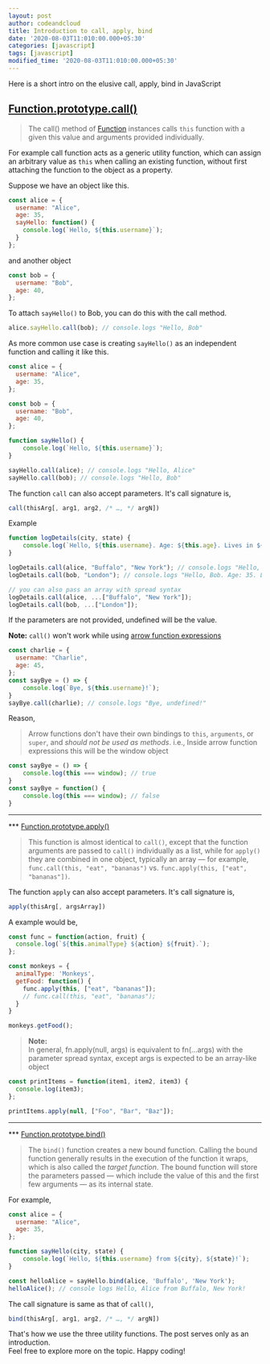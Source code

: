 ```yaml
---
layout: post
author: codeandcloud
title: Introduction to call, apply, bind
date: '2020-08-03T11:010:00.000+05:30'
categories: [javascript]
tags: [javascript]
modified_time: '2020-08-03T11:010:00.000+05:30'
---
```


Here is a short intro on the elusive call, apply, bind in JavaScript

## [Function.prototype.call()](https://developer.mozilla.org/en-US/docs/Web/JavaScript/Reference/Global_Objects/Function/call)

>The call() method of [Function](https://developer.mozilla.org/en-US/docs/Web/JavaScript/Reference/Global_Objects/Function) instances calls `this` function with a given this value and arguments provided individually.

For example call function acts as a generic utility function, which can assign an arbitrary value as `this` when calling an existing function, without first attaching the function to the object as a property.

Suppose we have an object like this.

```js
const alice = {
  username: "Alice",
  age: 35,
  sayHello: function() {
    console.log(`Hello, ${this.username}`);
  }
};
```
and another object

```js
const bob = {
  username: "Bob",
  age: 40,
};
```
To attach `sayHello()` to Bob, you can do this with the call method.
```js
alice.sayHello.call(bob); // console.logs "Hello, Bob"
```

As more common use case is creating `sayHello()` as an independent function and calling it like this.
```js
const alice = {
  username: "Alice",
  age: 35,
};

const bob = {
  username: "Bob",
  age: 40,
};

function sayHello() {
    console.log(`Hello, ${this.username}`);
}

sayHello.call(alice); // console.logs "Hello, Alice"
sayHello.call(bob); // console.logs "Hello, Bob"

```
The function `call` can also accept parameters. It's call signature is,
```js
call(thisArg[, arg1, arg2, /* …, */ argN])
```
Example
```js
function logDetails(city, state) {
    console.log(`Hello, ${this.username}. Age: ${this.age}. Lives in ${city}, ${state}`);
}

logDetails.call(alice, "Buffalo", "New York"); // console.logs "Hello, Alice. Age: 35. Lives in Buffalo, New York"
logDetails.call(bob, "London"); // console.logs "Hello, Bob. Age: 35. Lives in London, undefined"

// you can also pass an array with spread syntax
logDetails.call(alice, ...["Buffalo", "New York"]);
logDetails.call(bob, ...["London"]);
```
If the parameters are not provided, undefined will be the value.

**Note:** `call()` won't work while using [arrow function expressions](https://developer.mozilla.org/en-US/docs/Web/JavaScript/Reference/Functions/Arrow_functions)
```js
const charlie = {
  username: "Charlie",
  age: 45,
};
const sayBye = () => {
    console.log(`Bye, ${this.username}!`);
}
sayBye.call(charlie); // console.logs "Bye, undefined!"
```
Reason,

> Arrow functions don't have their own bindings to `this`, `arguments`, or `super`, and _should not be used as methods_.
i.e., Inside arrow function expressions this will be the window object
```js
const sayBye = () => {
    console.log(this === window); // true
}
const sayBye = function() {
    console.log(this === window); // false
}
```
<hr>

*** [Function.prototype.apply()](https://developer.mozilla.org/en-US/docs/Web/JavaScript/Reference/Global_Objects/Function/apply)

> This function is almost identical to `call()`, except that the function arguments are passed to `call()` individually as a list, while for `apply()` they are combined in one object, typically an array — for example, `func.call(this, "eat", "bananas")` vs. `func.apply(this, ["eat", "bananas"])`.

The function `apply` can also accept parameters. It's call signature is,
```js
apply(thisArg[, argsArray])
```


A example would be,
```js
const func = function(action, fruit) {
  console.log(`${this.animalType} ${action} ${fruit}.`);
};

const monkeys = {
  animalType: 'Monkeys',
  getFood: function() {
    func.apply(this, ["eat", "bananas"]);
    // func.call(this, "eat", "bananas");
  }
}

monkeys.getFood();
```

> **Note:**  
> In general, fn.apply(null, args) is equivalent to fn(...args) with the parameter spread syntax, except args is expected to be an array-like object

```js
const printItems = function(item1, item2, item3) {
  console.log(item3);
};

printItems.apply(null, ["Foo", "Bar", "Baz"]);
```
<hr>

*** [Function.prototype.bind()](https://developer.mozilla.org/en-US/docs/Web/JavaScript/Reference/Global_Objects/Function/apply)

>The `bind()` function creates a new bound function. Calling the bound function generally results in the execution of the function it wraps, which is also called the _target function_. The bound function will store the parameters passed — which include the value of this and the first few arguments — as its internal state.

For example,

```js
const alice = {
  username: "Alice",
  age: 35,
};

function sayHello(city, state) {
    console.log(`Hello, ${this.username} from ${city}, ${state}!`);
}

const helloAlice = sayHello.bind(alice, 'Buffalo', 'New York');
helloAlice(); // console logs Hello, Alice from Buffalo, New York!
```
The call signature is same as that of `call()`,
```js
bind(thisArg[, arg1, arg2, /* …, */ argN])
```

That's how we use the three utility functions. The post serves only as an introduction.  
Feel free to explore more on the topic. Happy coding!


